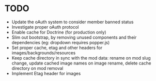 # TODO

* Update the oAuth system to consider member banned status
* Investigate proper oAuth protocol
* Enable cache for Doctrine (for production only)
* Slim out bootstrap, by removing unused components and their dependencies (eg: dropdown requires popper.js)
* Set proper cache, etag and other headers for images/backgrounds/resources
* Keep cache directory in sync with the mod data: rename on mod slug change, update cached image names on image rename,
  delete cache directory on mod removal
* Implement Etag header for images